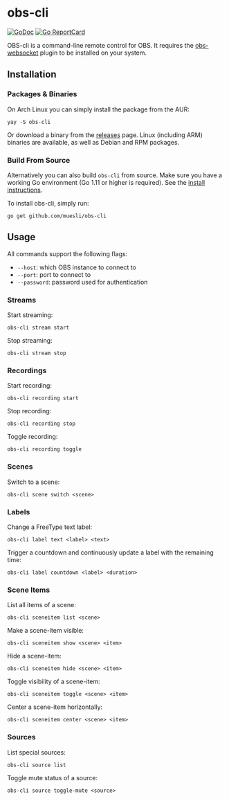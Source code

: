 # obs-cli

[![GoDoc](https://godoc.org/github.com/golang/gddo?status.svg)](https://godoc.org/github.com/muesli/obs-cli)
[![Go ReportCard](https://goreportcard.com/badge/muesli/obs-cli)](https://goreportcard.com/report/muesli/obs-cli)

OBS-cli is a command-line remote control for OBS. It requires the
[obs-websocket](https://github.com/Palakis/obs-websocket) plugin to be installed on your system.

## Installation

### Packages & Binaries

On Arch Linux you can simply install the package from the AUR:

    yay -S obs-cli

Or download a binary from the [releases](https://github.com/muesli/obs-cli/releases)
page. Linux (including ARM) binaries are available, as well as Debian and RPM
packages.

### Build From Source

Alternatively you can also build `obs-cli` from source. Make sure you have a
working Go environment (Go 1.11 or higher is required). See the
[install instructions](https://golang.org/doc/install.html).

To install obs-cli, simply run:

    go get github.com/muesli/obs-cli

## Usage

All commands support the following flags:

- `--host`: which OBS instance to connect to
- `--port`: port to connect to
- `--password`: password used for authentication

### Streams

Start streaming:

```
obs-cli stream start
```

Stop streaming:

```
obs-cli stream stop
```

### Recordings

Start recording:

```
obs-cli recording start
```

Stop recording:

```
obs-cli recording stop
```

Toggle recording:

```
obs-cli recording toggle
```

### Scenes

Switch to a scene:

```
obs-cli scene switch <scene>
```

### Labels

Change a FreeType text label:

```
obs-cli label text <label> <text>
```

Trigger a countdown and continuously update a label with the remaining time:

```
obs-cli label countdown <label> <duration>
```

### Scene Items

List all items of a scene:

```
obs-cli sceneitem list <scene>
```

Make a scene-item visible:

```
obs-cli sceneitem show <scene> <item>
```

Hide a scene-item:

```
obs-cli sceneitem hide <scene> <item>
```

Toggle visibility of a scene-item:

```
obs-cli sceneitem toggle <scene> <item>
```

Center a scene-item horizontally:

```
obs-cli sceneitem center <scene> <item>
```

### Sources

List special sources:

```
obs-cli source list
```

Toggle mute status of a source:

```
obs-cli source toggle-mute <source>
```
